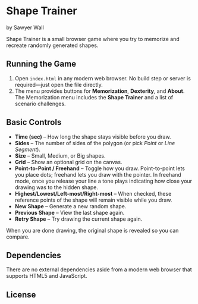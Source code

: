 # Shape Trainer

by Sawyer Wall

Shape Trainer is a small browser game where you try to memorize and recreate randomly generated shapes.

## Running the Game

1. Open `index.html` in any modern web browser. No build step or server is required—just open the file directly.
2. The menu provides buttons for **Memorization**, **Dexterity**, and **About**. The Memorization menu includes the **Shape Trainer** and a list of scenario challenges.

## Basic Controls

- **Time (sec)** – How long the shape stays visible before you draw.
- **Sides** – The number of sides of the polygon (or pick *Point* or *Line Segment*).
- **Size** – Small, Medium, or Big shapes.
- **Grid** – Show an optional grid on the canvas.
- **Point-to-Point / Freehand** – Toggle how you draw. Point-to-point lets you place dots; freehand lets you draw with the pointer.
  In freehand mode, once you release your line a tone plays indicating how close your drawing was to the hidden shape.
- **Highest/Lowest/Left-most/Right-most** – When checked, these reference points of the shape will remain visible while you draw.
- **New Shape** – Generate a new random shape.
- **Previous Shape** – View the last shape again.
- **Retry Shape** – Try drawing the current shape again.

When you are done drawing, the original shape is revealed so you can compare.

## Dependencies

There are no external dependencies aside from a modern web browser that supports HTML5 and JavaScript.

## License



